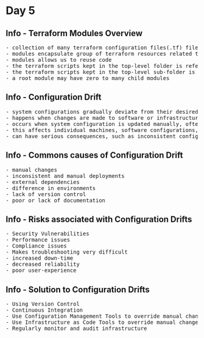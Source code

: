 # Day 5

## Info - Terraform Modules Overview
<pre>
- collection of many terraform configuration files(.tf) files in a dedicated directory
- modules encapsulate group of terraform resources related to a single infrastructure/task
- modules allows us to reuse code
- the terraform scripts kept in the top-level folder is referred as root module
- the terraform scripts kept in the top-level sub-folder is referred as child module
- a root module may have zero to many child modules
</pre>

## Info - Configuration Drift
<pre>
- system configurations gradually deviate from their desired or documented state 
- happens when changes are made to software or infrastructure settings over time without a proper change management process
- occurs when system configuration is updated manually, often without governance 
- this affects individual machines, software configurations, clusters, or entire IT systems. 
- can have serious consequences, such as inconsistent configurations that cause unpredictable system behavior and increased difficulty in troubleshooting issues
</pre>

## Info - Commons causes of Configuration Drift
<pre>
- manual changes
- inconsistent and manual deployments
- external dependencies
- difference in environments
- lack of version control
- poor or lack of documentation
</pre>

## Info - Risks associated with Configuration Drifts
<pre>
- Security Vulnerabilities
- Performance issues
- Compliance issues
- Makes troubleshooting very difficult
- increased down-time
- decreased reliability
- poor user-experience
</pre>

## Info - Solution to Configuration Drifts
<pre>
- Using Version Control
- Continuous Integration
- Use Configuration Management Tools to override manual changes in continuous fashion
- Use Infrastructure as Code Tools to override manual changes
- Regularly monitor and audit infrastructure
</pre>
